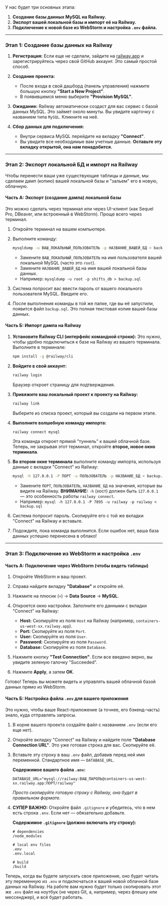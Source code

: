 

У нас будет три основных этапа:
1.  **Создание базы данных MySQL на Railway.**
2.  **Экспорт вашей локальной базы и импорт её на Railway.**
3.  **Подключение к новой базе из WebStorm и настройка `.env` файла.**

---

### Этап 1: Создание базы данных на Railway

1.  **Регистрация:** Если еще не сделали, зайдите на [railway.app](https://railway.app/) и зарегистрируйтесь через свой GitHub аккаунт. Это самый простой способ.

2.  **Создание проекта:**
    *   После входа в свой дашборд (панель управления) нажмите большую кнопку **"Start a New Project"**.
    *   В появившемся меню выберите **"Provision MySQL"**.



3.  **Ожидание:** Railway автоматически создаст для вас сервис с базой данных MySQL. Это займет около минуты. Вы увидите карточку с названием типа `MySQL`. Кликните на неё.

4.  **Сбор данных для подключения:**
    *   Внутри сервиса MySQL перейдите на вкладку **"Connect"**.
    *   Вы увидите все необходимые вам учетные данные. **Оставьте эту вкладку открытой, она нам понадобится.**



---

### Этап 2: Экспорт локальной БД и импорт на Railway

Чтобы перенести ваши уже существующие таблицы и данные, мы сделаем дамп (копию) вашей локальной базы и "зальем" его в новую, облачную.

#### Часть А: Экспорт (создание дампа) локальной базы

Это можно сделать через терминал или через UI-клиент (как Sequel Pro, DBeaver, или встроенный в WebStorm). Проще всего через терминал.

1.  Откройте терминал на вашем компьютере.
2.  Выполните команду:
    ```bash
    mysqldump -u ВАШ_ЛОКАЛЬНЫЙ_ПОЛЬЗОВАТЕЛЬ -p НАЗВАНИЕ_ВАШЕЙ_БД > backup.sql
    ```
    *   Замените `ВАШ_ЛОКАЛЬНЫЙ_ПОЛЬЗОВАТЕЛЬ` на имя пользователя вашей локальной MySQL (часто это `root`).
    *   Замените `НАЗВАНИЕ_ВАШЕЙ_БД` на имя вашей локальной базы данных.
    *   Например: `mysqldump -u root -p shifts_db > backup.sql`

3.  Система попросит вас ввести пароль от вашего локального пользователя MySQL. Введите его.

4.  После выполнения команды в той же папке, где вы её запустили, появится файл `backup.sql`. Это полная текстовая копия вашей базы данных.

#### Часть Б: Импорт дампа на Railway

1.  **Установите Railway CLI (интерфейс командной строки):** Это нужно, чтобы удобно подключиться к базе на Railway из вашего терминала. Выполните в терминале:
    ```bash
    npm install -g @railway/cli
    ```

2.  **Войдите в свой аккаунт:**
    ```bash
    railway login
    ```
    Браузер откроет страницу для подтверждения.

3.  **Привяжите ваш локальный проект к проекту на Railway:**
    ```bash
    railway link
    ```
    Выберите из списка проект, который вы создали на первом этапе.

4.  **Выполните волшебную команду импорта:**
    ```bash
    railway connect mysql
    ```
    Эта команда откроет прямой "туннель" к вашей облачной базе. Теперь, не закрывая этот терминал, откройте **второе, новое окно терминала**.

5.  **Во втором окне терминала** выполните команду импорта, используя данные с вкладки "Connect" из Railway:
    ```bash
    mysql -h 127.0.0.1 -P ПОРТ -u ПОЛЬЗОВАТЕЛЬ -p НАЗВАНИЕ_БД < backup.sql
    ```
    *   Замените `ПОРТ`, `ПОЛЬЗОВАТЕЛЬ`, `НАЗВАНИЕ_БД` на значения, которые вы видите на Railway. **ВНИМАНИЕ:** `-h` (хост) должен быть `127.0.0.1` — это особенность работы `railway connect`.
    *   Например: `mysql -h 127.0.0.1 -P 7895 -u railway -p railway < backup.sql`

6.  Система попросит пароль. Скопируйте его с той же вкладки "Connect" на Railway и вставьте.

7.  Подождите, пока команда выполнится. Если ошибок нет, ваша база данных успешно перенесена в облако!

---

### Этап 3: Подключение из WebStorm и настройка `.env`

#### Часть А: Подключение через WebStorm (чтобы видеть таблицы)

1.  Откройте WebStorm и ваш проект.
2.  Справа найдите вкладку **"Database"** и откройте её.
3.  Нажмите на плюсик (`+`) -> **Data Source** -> **MySQL**.



4.  Откроется окно настройки. Заполните его данными с вкладки "Connect" на Railway:
    *   **Host:** Скопируйте из поля `Host` на Railway (например, `containers-us-west-xx.railway.app`).
    *   **Port:** Скопируйте из поля `Port`.
    *   **User:** Скопируйте из поля `User`.
    *   **Password:** Скопируйте из поля `Password`.
    *   **Database:** Скопируйте из поля `Database`.



5.  Нажмите кнопку **"Test Connection"**. Если все введено верно, вы увидите зеленую галочку "Succeeded".
6.  Нажмите **Apply**, а затем **OK**.

Готово! Теперь вы можете видеть и управлять вашей облачной базой данных прямо из WebStorm.

#### Часть Б: Настройка файла `.env` для вашего приложения

Это нужно, чтобы ваше React-приложение (а точнее, его бэкенд-часть) знало, куда отправлять запросы.

1.  В корне вашего проекта создайте файл с названием `.env` (если его еще нет).

2.  Откройте вкладку "Connect" на Railway и найдите поле **"Database Connection URL"**. Это уже готовая строка для вас. Скопируйте её.

3.  Вставьте эту строку в ваш `.env` файл, добавив перед ней имя переменной. Стандартное имя — `DATABASE_URL`.

    **Содержимое вашего файла `.env`:**
    ```env
    DATABASE_URL="mysql://railway:ВАШ_ПАРОЛЬ@containers-us-west-xx.railway.app:ПОРТ/railway"
    ```
    *Просто скопируйте готовую строку с Railway, она будет в правильном формате.*

4.  **СУПЕР ВАЖНО:** Откройте файл `.gitignore` и убедитесь, что в нем есть строка `.env`. Если нет — обязательно добавьте.

    **Содержимое `.gitignore` (должно включать эту строку):**
    ```
    # dependencies
    /node_modules

    # local env files
    .env
    .env.local

    # build
    /build
    ```

Теперь, когда вы будете запускать свое приложение, оно будет читать эту переменную из `.env` и подключаться к вашей новой облачной базе данных на Railway. На работе вам нужно будет только скопировать этот же `.env` файл на ноутбук (не через Git, а, например, через флешку или мессенджер), и всё будет работать.